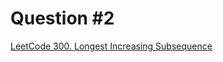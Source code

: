 # Question #2

[LeetCode 300. Longest Increasing Subsequence](https://leetcode.com/problems/longest-increasing-subsequence/description/)
